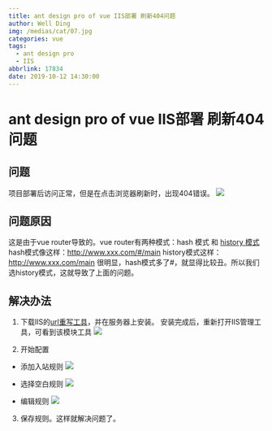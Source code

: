 ```yaml
---
title: ant design pro of vue IIS部署 刷新404问题
author: Well Ding
img: /medias/cat/07.jpg
categories: vue
tags:
  - ant design pro
  - IIS
abbrlink: 17834
date: 2019-10-12 14:30:00
---
```


# ant design pro of vue IIS部署 刷新404问题

## 问题
项目部署后访问正常，但是在点击浏览器刷新时，出现404错误。
![](/images/19.10.12/urlrewrite1.png)

## 问题原因
这是由于vue router导致的。vue router有两种模式：hash 模式  和  [history 模式](https://router.vuejs.org/zh/guide/essentials/history-mode.html)
hash模式像这样：http://www.xxx.com/#/main
history模式这样：http://www.xxx.com/main
很明显，hash模式多了#，就显得比较丑。所以我们选history模式，这就导致了上面的问题。

## 解决办法
1. 下载IIS的[url重写工具](https://www.iis.net/downloads/microsoft/url-rewrite)，并在服务器上安装。
安装完成后，重新打开IIS管理工具，可看到该模块工具
![](/images/19.10.12/urlrewrite2.png)

2. 开始配置
- 添加入站规则
![](/images/19.10.12/urlrewrite3.png)

- 选择空白规则
![](/images/19.10.12/urlrewrite4.png)

- 编辑规则
![](/images/19.10.12/urlrewrite5.png)

3. 保存规则。这样就解决问题了。



